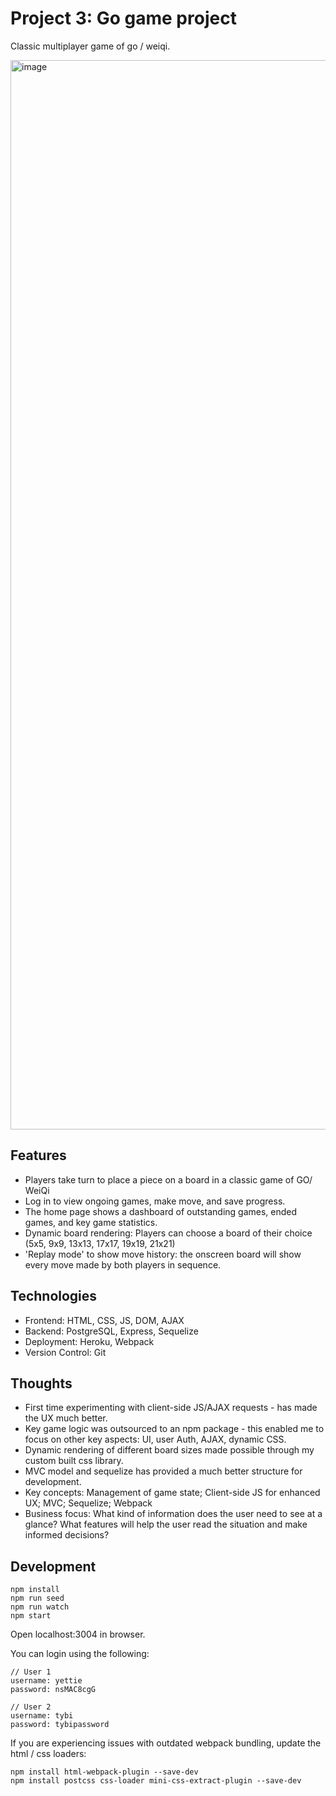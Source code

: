 # Project 3: Go game project

Classic multiplayer game of go / weiqi.

<img width="1711" alt="image" src="https://github.com/user-attachments/assets/5be09daa-0c17-4953-aea7-837da1da8930">


## Features

- Players take turn to place a piece on a board in a classic game of GO/ WeiQi
- Log in to view ongoing games, make move, and save progress.
- The home page shows a dashboard of outstanding games, ended games, and key game statistics.
- Dynamic board rendering: Players can choose a board of their choice (5x5, 9x9, 13x13, 17x17, 19x19, 21x21)
- 'Replay mode' to show move history: the onscreen board will show every move made by both players in sequence.

## Technologies

- Frontend: HTML, CSS, JS, DOM, AJAX
- Backend: PostgreSQL, Express, Sequelize
- Deployment: Heroku, Webpack
- Version Control: Git

## Thoughts

- First time experimenting with client-side JS/AJAX requests - has made the UX much better.
- Key game logic was outsourced to an npm package - this enabled me to focus on other key aspects: UI, user Auth, AJAX, dynamic CSS.
- Dynamic rendering of different board sizes made possible through my custom built css library.
- MVC model and sequelize has provided a much better structure for development.
- Key concepts: Management of game state; Client-side JS for enhanced UX; MVC; Sequelize; Webpack
- Business focus: What kind of information does the user need to see at a glance? What features will help the user read the situation and make informed decisions?

## Development

```
npm install
npm run seed
npm run watch
npm start
```

Open localhost:3004 in browser.

You can login using the following:

```
// User 1
username: yettie
password: nsMAC8cgG

// User 2
username: tybi
password: tybipassword
```

If you are experiencing issues with outdated webpack bundling, update the html / css loaders:

```
npm install html-webpack-plugin --save-dev
npm install postcss css-loader mini-css-extract-plugin --save-dev
```
